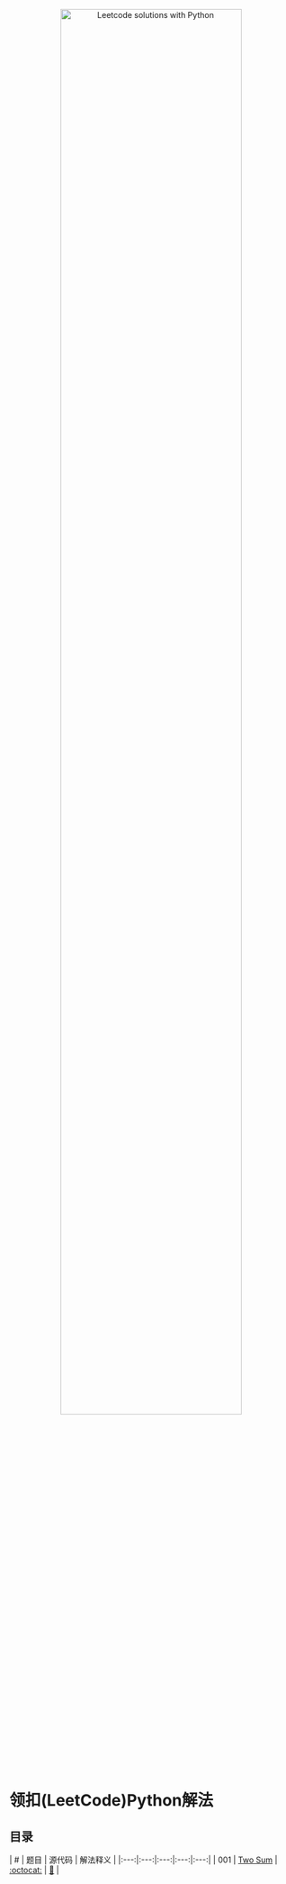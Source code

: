 <p align="center">
  <a href="https://leetcode.win">
    <img alt="Leetcode solutions with Python" src="https://leetcode.win/assets/images/logo.png" width="80%" height="80%">
  </a>
</p>

# 领扣(LeetCode)Python解法


## 目录

| # | 题目 | 源代码 | 解法释义 |
|:---:|:---:|:---:|:---:|:---:|
| 001 | [Two Sum](https://leetcode.com/problems/two-sum/) | [:octocat:][001-code] | [:book:][001-doc] |

[001-code]: https://github.com/ipudu/leetcode-solutions/blob/master/solutions/001_two-sum.py

[001-doc]: zh-cn/algorithms/001_two-sum.md